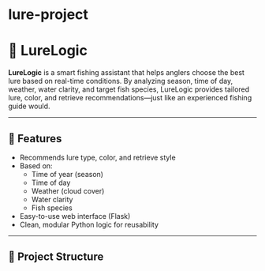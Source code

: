# lure-project
# 🎣 LureLogic

**LureLogic** is a smart fishing assistant that helps anglers choose the best lure based on real-time conditions. By analyzing season, time of day, weather, water clarity, and target fish species, LureLogic provides tailored lure, color, and retrieve recommendations—just like an experienced fishing guide would.

---

## 🚀 Features

- Recommends lure type, color, and retrieve style
- Based on:
  - Time of year (season)
  - Time of day
  - Weather (cloud cover)
  - Water clarity
  - Fish species
- Easy-to-use web interface (Flask)
- Clean, modular Python logic for reusability

---

## 📂 Project Structure